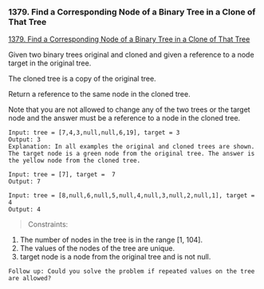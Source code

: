 ### 1379. Find a Corresponding Node of a Binary Tree in a Clone of That Tree

[1379. Find a Corresponding Node of a Binary Tree in a Clone of That Tree](https://leetcode.com/problems/find-a-corresponding-node-of-a-binary-tree-in-a-clone-of-that-tree/)

Given two binary trees original and cloned and given a reference to a node target in the original tree.

The cloned tree is a copy of the original tree.

Return a reference to the same node in the cloned tree.

Note that you are not allowed to change any of the two trees or the target node and the answer must be a reference to a node in the cloned tree.

```
Input: tree = [7,4,3,null,null,6,19], target = 3
Output: 3
Explanation: In all examples the original and cloned trees are shown. The target node is a green node from the original tree. The answer is the yellow node from the cloned tree.
```


```
Input: tree = [7], target =  7
Output: 7
```

```
Input: tree = [8,null,6,null,5,null,4,null,3,null,2,null,1], target = 4
Output: 4
```

> Constraints:

1. The number of nodes in the tree is in the range [1, 104].
2. The values of the nodes of the tree are unique.
3. target node is a node from the original tree and is not null.

```
Follow up: Could you solve the problem if repeated values on the tree are allowed?

```
